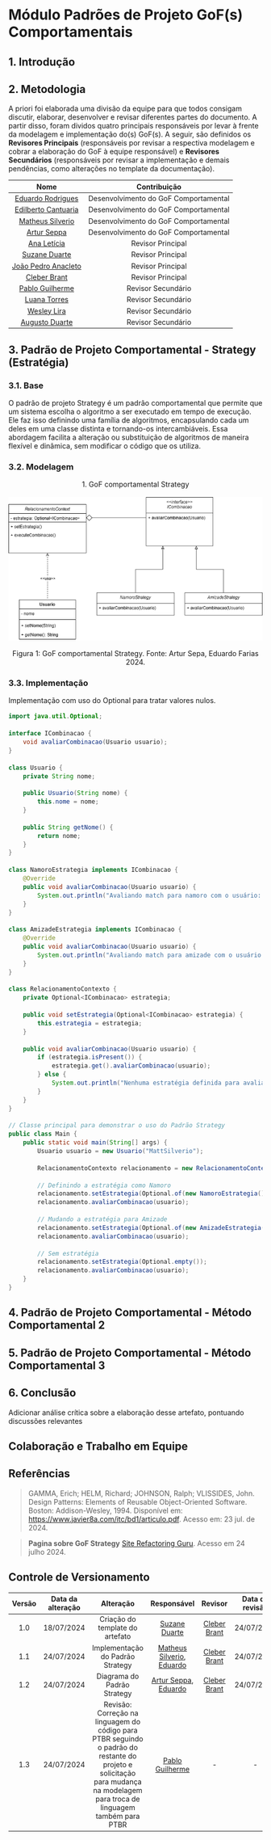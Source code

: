 # Módulo Padrões de Projeto GoF(s) Comportamentais

## 1. Introdução 

## 2. Metodologia 

A priori foi elaborada uma divisão da equipe para que todos consigam discutir, elaborar, desenvolver e revisar diferentes partes do documento. A partir disso, foram dividos quatro principais responsáveis por levar à frente da modelagem e implementação do(s) GoF(s). A seguir, são definidos os **Revisores Principais** (responsáveis por revisar a respectiva modelagem e cobrar a elaboração do GoF à equipe responsável) e **Revisores Secundários** (responsáveis por revisar a implementação e demais pendências, como alterações no template da documentação).  

| Nome | Contribuição | 
|:----:|:------------:|
|[Eduardo Rodrigues](https://github.com/Eduardo-RFarias) | Desenvolvimento do GoF Comportamental|
|[Edilberto Cantuaria](https://github.com/edilbertocantuaria) | Desenvolvimento do GoF Comportamental|
|[Matheus Silverio](https://github.com/MattSilverio) | Desenvolvimento do GoF Comportamental| 
|[Artur Seppa](https://github.com/artur-seppa) | Desenvolvimento do GoF Comportamental|
|[Ana Letícia](https://github.com/analeticiaa) | Revisor Principal |
|[Suzane Duarte](https://github.com/suzaneduarte) | Revisor Principal |
|[João Pedro Anacleto](https://github.com/jpanacleto2)| Revisor Principal | 
|[Cleber Brant](https://github.com/CleberBrant) | Revisor Principal |
|[Pablo Guilherme](https://github.com/PabloGJBS) | Revisor Secundário |
|[Luana Torres](https://github.com/luanatorress) | Revisor Secundário |
|[Wesley Lira](https://github.com/Weslin-0101) | Revisor Secundário | 
|[Augusto Duarte](https://github.com/Augcamp)  | Revisor Secundário |

## 3. Padrão de Projeto Comportamental - Strategy (Estratégia)

### 3.1. Base

O padrão de projeto Strategy é um padrão comportamental que permite que um sistema escolha o algoritmo a ser executado em tempo de execução. Ele faz isso definindo uma família de algoritmos, encapsulando cada um deles em uma classe distinta e tornando-os intercambiáveis. Essa abordagem facilita a alteração ou substituição de algoritmos de maneira flexível e dinâmica, sem modificar o código que os utiliza.

### 3.2. Modelagem
<center> 1. GoF comportamental Strategy </center>
<br>

<div align = "center"><img src="https://raw.githubusercontent.com/UnBArqDsw2024-1/2024.1_G8_UnBreja/gh-pages/docs/assets/gof-comportamental/GoFComportamentalStrategy.png" alt="Figura 1: GoF comportamental Strategy.">
</div>
<p align='center'>Figura 1: GoF comportamental Strategy. Fonte: Artur Sepa, Eduardo Farias 2024.</p>

### 3.3. Implementação 

Implementação com uso do Optional para tratar valores nulos.

```java
import java.util.Optional;

interface ICombinacao {
    void avaliarCombinacao(Usuario usuario);
}

class Usuario {
    private String nome;

    public Usuario(String nome) {
        this.nome = nome;
    }

    public String getNome() {
        return nome;
    }
}

class NamoroEstrategia implements ICombinacao {
    @Override
    public void avaliarCombinacao(Usuario usuario) {
        System.out.println("Avaliando match para namoro com o usuário: " + usuario.getNome());
    }
}

class AmizadeEstrategia implements ICombinacao {
    @Override
    public void avaliarCombinacao(Usuario usuario) {
        System.out.println("Avaliando match para amizade com o usuário: " + usuario.getNome());
    }
}

class RelacionamentoContexto {
    private Optional<ICombinacao> estrategia;

    public void setEstrategia(Optional<ICombinacao> estrategia) {
        this.estrategia = estrategia;
    }

    public void avaliarCombinacao(Usuario usuario) {
        if (estrategia.isPresent()) {
            estrategia.get().avaliarCombinacao(usuario);
        } else {
            System.out.println("Nenhuma estratégia definida para avaliar combinações.");
        }
    }
}

// Classe principal para demonstrar o uso do Padrão Strategy
public class Main {
    public static void main(String[] args) {
        Usuario usuario = new Usuario("MattSilverio");

        RelacionamentoContexto relacionamento = new RelacionamentoContexto();

        // Definindo a estratégia como Namoro
        relacionamento.setEstrategia(Optional.of(new NamoroEstrategia()));
        relacionamento.avaliarCombinacao(usuario);

        // Mudando a estratégia para Amizade
        relacionamento.setEstrategia(Optional.of(new AmizadeEstrategia()));
        relacionamento.avaliarCombinacao(usuario);
        
        // Sem estratégia
        relacionamento.setEstrategia(Optional.empty());
        relacionamento.avaliarCombinacao(usuario);
    }
}
```

## 4. Padrão de Projeto Comportamental - Método Comportamental 2 

## 5. Padrão de Projeto Comportamental - Método Comportamental 3

## 6. Conclusão 

Adicionar análise crítica sobre a elaboração desse artefato, pontuando discussões relevantes

## Colaboração e Trabalho em Equipe

## Referências

> GAMMA, Erich; HELM, Richard; JOHNSON, Ralph; VLISSIDES, John. Design Patterns: Elements of Reusable Object-Oriented Software. Boston: Addison-Wesley, 1994. Disponível em: <https://www.javier8a.com/itc/bd1/articulo.pdf>. Acesso em: 23 jul. de 2024.

> **Pagina sobre GoF Strategy** [Site Refactoring Guru](https://refactoring.guru/pt-br/design-patterns/strategy).  Acesso em 24 julho 2024.


## Controle de Versionamento 

| Versão | Data da alteração |      Alteração      |     Responsável     |                     Revisor                      | Data de revisão |
| :----: | :---------------: | :-----------------: | :-----------------: | :----------------------------------------------: | :-------------: |
|  1.0   |    18/07/2024     | Criação do template do artefato | [Suzane Duarte](https://github.com/suzaneduarte) | [Cleber Brant](https://github.com/CleberBrant) |    24/07/2024    |
|  1.1   |    24/07/2024     | Implementação do Padrão Strategy | [Matheus Silverio](https://github.com/MattSilverio), [Eduardo](https://github.com/Eduardo-RFarias) | [Cleber Brant](https://github.com/CleberBrant) |    24/07/2024    |
|  1.2   |    24/07/2024     | Diagrama do Padrão Strategy | [Artur Seppa]((https://github.com/artur-seppa)), [Eduardo](https://github.com/Eduardo-RFarias) | [Cleber Brant](https://github.com/CleberBrant) |    24/07/2024    |
|  1.3   |    24/07/2024     | Revisão: Correção na linguagem do código para PTBR seguindo o padrão do restante do projeto e solicitação para mudança na modelagem para troca de linguagem também para PTBR | [Pablo Guilherme](https://github.com/PabloGJBS) | - |  -  |